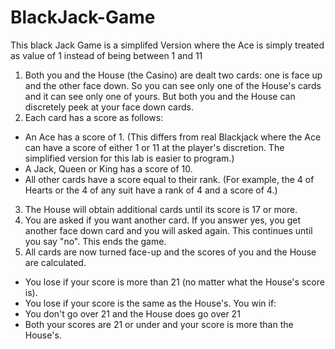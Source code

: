 # BlackJack-Game

This black Jack Game is a simplifed Version where the Ace is simply treated as value of 1 instead of being between 1 and 11


1. Both you and the House (the Casino) are dealt two cards: one is face up and the other face down. So you can see only one of the House's cards and it can see only one of yours. But both you and the House can discretely peek at your face down cards.
2. Each card has a score as follows:
- An Ace has a score of 1. (This differs from real Blackjack where the Ace can have a score of either 1 or 11 at the player's discretion. The simplified version for this lab is easier to program.)
- A Jack, Queen or King has a score of 10.
- All other cards have a score equal to their rank. (For example, the 4 of Hearts or the 4 of any suit have a rank of 4 and a score of 4.)
3. The House will obtain additional cards until its score is 17 or more.
4. You are asked if you want another card. If you answer yes, you get another face down card and you will asked again. This continues until you say "no". This ends the game.
5. All cards are now turned face-up and the scores of you and the House are calculated.

* You lose if your score is more than 21 (no matter what the House's score is).
* You lose if your score is the same as the House's.
You win if:
* You don't go over 21 and the House does go over 21
* Both your scores are 21 or under and your score is more than the House's.


